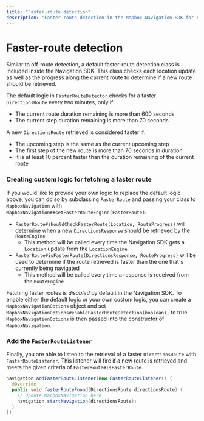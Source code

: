 ```yaml
---
title: "Faster-route detection"
description: "Faster-route detection in the Mapbox Navigation SDK for Android"
---
```

# Faster-route detection

Similar to off-route detection, a default faster-route detection class is included inside the Navigation SDK. This class checks each location update as well as the progress along the current route to determine if a new route should be retrieved.  

The default logic in `FasterRouteDetector` checks for a faster `DirectionsRoute` every two minutes, only if:
- The current route duration remaining is more than 600 seconds
- The current step duration remaining is more than 70 seconds

A new `DirectionsRoute` retrieved is considered faster if:
- The upcoming step is the same as the current upcoming step
- The first step of the new route is more than 70 seconds in duration
- It is at least 10 percent faster than the duration remaining of the current route  

### Creating custom logic for fetching a faster route

If you would like to provide your own logic to replace the default logic above,
you can do so by subclassing `FasterRoute` and passing your class to `MapboxNavigation`
with `MapboxNavigation##setFasterRouteEngine(FasterRoute)`.
- `FasterRoute#shouldCheckFasterRoute(Location, RouteProgress)` will determine when a new `DirectionsResponse` should be retrieved by the `RouteEngine`
     - This method will be called every time the Navigation SDK gets a `Location` update from the `LocationEngine`
- `FasterRoute#isFasterRoute(DirectionsResponse, RouteProgress)` will be used to determine if the route retrieved is faster than the one that's currently being navigated
     - This method will be called every time a response is received from the `RouteEngine`

Fetching faster routes is _disabled_ by default in the Navigation SDK. To enable either the default logic or your own custom logic, you can create a `MapboxNavigationOptions` object and set `MapboxNavigationOptions#enableFasterRouteDetection(boolean);` to true. `MapboxNavigationOptions` is then passed into the constructor of `MapboxNavigation`.

### Add the `FasterRouteListener`

Finally, you are able to listen to the retrieval of a faster `DirectionsRoute` with
`FasterRouteListener`.  This listener will fire if a new route is retrieved and meets the
given criteria of `FasterRoute#isFasterRoute`.

```java
navigation.addFasterRouteListener(new FasterRouteListener() {
  @Override
  public void fasterRouteFound(DirectionsRoute directionsRoute) {
    // Update MapboxNavigation here
    navigation.startNavigation(directionsRoute);
  }
});
```
